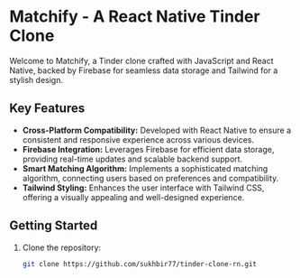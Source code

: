 # Matchify - A React Native Tinder Clone

Welcome to Matchify, a Tinder clone crafted with JavaScript and React Native, backed by Firebase for seamless data storage and Tailwind for a stylish design.

## Key Features

- **Cross-Platform Compatibility:** Developed with React Native to ensure a consistent and responsive experience across various devices.
- **Firebase Integration:** Leverages Firebase for efficient data storage, providing real-time updates and scalable backend support.
- **Smart Matching Algorithm:** Implements a sophisticated matching algorithm, connecting users based on preferences and compatibility.
- **Tailwind Styling:** Enhances the user interface with Tailwind CSS, offering a visually appealing and well-designed experience.

## Getting Started

1. Clone the repository:

   ```bash
   git clone https://github.com/sukhbir77/tinder-clone-rn.git
